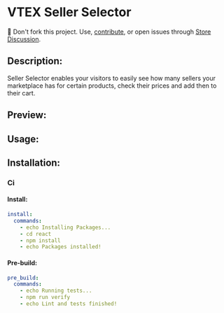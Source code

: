 # VTEX Seller Selector

📢 Don't fork this project. Use, [contribute](https://github.com/vtex-apps/awesome-io#contributing), or open issues through [Store Discussion](https://github.com/vtex-apps/store-discussion).

## Description:

Seller Selector enables your visitors to easily see how many sellers your marketplace has for certain products, check their prices
and add then to their cart.

## Preview:

## Usage:

## Installation:

### Ci

#### Install:

```yml
install:
  commands:
    - echo Installing Packages...
    - cd react
    - npm install
    - echo Packages installed!
```

#### Pre-build:

```yml
pre_build:
  commands:
    - echo Running tests...
    - npm run verify
    - echo Lint and tests finished!
```
